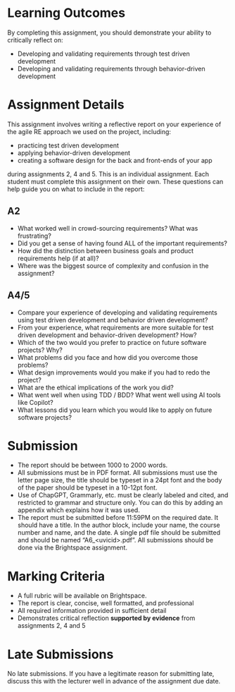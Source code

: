 # Learning Outcomes
By completing this assignment, you should demonstrate your ability to critically reflect on:
* Developing and validating requirements through test driven development
* Developing and validating requirements through behavior-driven development

# Assignment Details
This assignment involves writing a reflective report on your experience of the agile RE approach we used on the project, including:
- practicing test driven development
- applying behavior-driven development
- creating a software design for the back and front-ends of your app

during assignments 2, 4 and 5. This is an individual assignment. Each student must complete this assignment on their own. These questions can help guide you on what to include in the report:

## A2
* What worked well in crowd-sourcing requirements? What was frustrating?
* Did you get a sense of having found ALL of the important requirements? 
* How did the distinction between business goals and product requirements help (if at all)?
* Where was the biggest source of complexity and confusion in the assignment? 

## A4/5
* Compare your experience of developing and validating requirements using test driven development and behavior driven development?
* From your experience, what requirements are more suitable for test driven development and behavior-driven development? How?
* Which of the two would you prefer to practice on future software projects? Why?
* What problems did you face and how did you overcome those problems?
* What design improvements would you make if you had to redo the project?
* What are the ethical implications of the work you did? 
* What went well when using TDD / BDD? What went well using AI tools like Copilot?
* What lessons did you learn which you would like to apply on future software projects?

# Submission
* The report should be between 1000 to 2000 words.
* All submissions must be in PDF format. All submissions must use the letter page size, the
title should be typeset in a 24pt font and the body of the paper should be typeset in a 10-12pt
font.
* Use of ChapGPT, Grammarly, etc. must be clearly labeled and cited, and restricted to grammar and structure only. You can do this by adding an appendix which explains how it was used.
* The report must be submitted before 11:59PM on the required date. It should have a title.
In the author block, include your name, the course number and name, and the date. A single pdf file should be submitted and should be named “A6_\<uvicid\>.pdf”. All submissions should be done via the Brightspace assignment.

# Marking Criteria
* A full rubric will be available on Brightspace.
* The report is clear, concise, well formatted, and professional
* All required information provided in sufficient detail
* Demonstrates critical reflection **supported by evidence** from assignments 2, 4 and 5

# Late Submissions
No late submissions. 
If you have a legitimate reason for submitting late, discuss this with the lecturer well in advance of the assignment due date.
